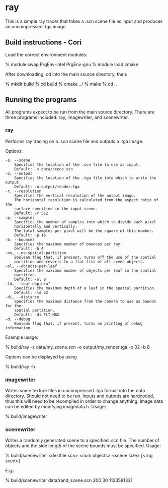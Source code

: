 # ray

This is a simple ray tracer that takes a .scn scene file as input and produces an uncompressed .tga image.

## Build instructions - Cori

Load the correct environment modules:

% module swap PrgEnv-intel PrgEnv-gnu
% module load cmake

After downloading, cd into the main source directory, then:

% mkdir build
% cd build
% cmake ../
% make
% cd ..

## Running the programs

All programs expect to be run from the main source directory. There are three programs included: ray, imagewriter, and scenewriter.

### ray

Performs ray tracing on a .scn scene file and outputs a .tga image.

Options:

	-s, --scene
		Specifies the location of the .scn file to use as input.
		Default: -s data/scene.scn
	-o, --output
		Specifies the location of the .tga file into which to write the output.
		Default: -o output/render.tga
	-r, --resolution
		Specifies the vertical resolution of the output image.
		The horizontal resolution is calculated from the aspect ratio of the
		surface specified in the input scene.
		Default: -r 512
	-p, --samples
		Specifies the number of samples into which to divide each pixel
		horizontally and vertically.
		The total samples per pixel will be the square of this number.
		Default: -p 16
	-b, --bounces
		Specifies the maximum number of bounces per ray.
		Default: -b 4
	-ns, --no-spatial-partition
		Boolean flag that, if present, turns off the use of the spatial
		partition and reverts to a flat list of all scene objects.
	-ol, --objects-per-leaf
		Specifies the maximum number of objects per leaf in the spatial
		partition.
		Default: -ol 8
	-ld, --leaf-depth\n"
		Specifies the maximum depth of a leaf in the spatial partition.
		Default: -ld 32
	-di, --distance
		Specifies the maximum distance from the camera to use as bounds for the
		spatial partition.
		Default: -di FLT_MAX
	-d, --debug
		Boolean flag that, if present, turns on printing of debug information.

Example usage:

% build/ray -s data/my_scene.scn -o output/my_render.tga -p 32 -b 8

Options can be displayed by using

% build/ray -h

### imagewriter

Writes some texture files in uncompressed .tga format into the data directory. Should not need to be run. Inputs and outputs are hardcoded, thus this will need to be recompiled in order to change anything. Image data can be edited by modifying imagedata.h. Usage:

% build/imagewriter

### scenewriter

Writes a randomly generated scene to a specified .scn file. The number of objects and the side length of the scene bounds must be specified. Usage:

% build/scenewriter \<destfile.scn\> \<num objects\> \<scene size\> [\<rng seed\>]

E.g.:

% build/scenewriter data/rand_scene.scn 200 30 1123581321
